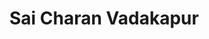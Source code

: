 # Sai Charan Vadakapur


<!---
iamsaicharan/iamsaicharan is a ✨ special ✨ repository because its `README.md` (this file) appears on your GitHub profile.
You can click the Preview link to take a look at your changes.
--->
